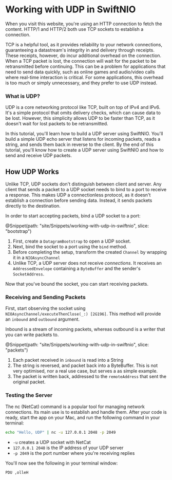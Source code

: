 # Working with UDP in SwiftNIO

When you visit this website, you're using an HTTP connection to fetch the content. HTTP/1 and HTTP/2 both use TCP sockets to establish a connection.

TCP is a helpful tool, as it provides reliability to your network connections, guaranteeing a datastream's integrity in and delivery through receipts. These receipts, however, do incur additional overhead on the connection. When a TCP packet is lost, the connection will wait for the packet to be retransmitted before continuing. This can be a problem for applications that need to send data quickly, such as online games and audio/video calls where real-time interaction is critical. For some applications, this overhead is too much or simply unnecessary, and they prefer to use UDP instead.

### What is UDP?

UDP is a core networking protocol like TCP, built on top of IPv4 and IPv6. It's a simple protocol that omits delivery checks, which can cause data to be lost. However, this simplicity allows UDP to be faster than TCP, as it doesn't wait for lost packets to be retransmitted.

In this tutorial, you'll learn how to build a UDP server using SwiftNIO. You'll build a simple UDP echo server that listens for incoming packets, reads a string, and sends them back in reverse to the client. By the end of this tutorial, you'll know how to create a UDP server using SwiftNIO and how to send and receive UDP packets.

## How UDP Works

Unlike TCP, UDP sockets don't distinguish between client and server. Any client that sends a packet to a UDP socket needs to bind to a port to receive a response. This makes UDP a connectionless protocol, as it doesn't establish a connection before sending data. Instead, it sends packets directly to the destination.

In order to start accepting packets, bind a UDP socket to a port:

@Snippet(path: "site/Snippets/working-with-udp-in-swiftnio", slice: "bootstrap")

1. First, create a ``DatagramBootstrap`` to open a UDP socket.
2. Next, bind the socket to a port using the `bind` method.
3. Before completing the setup, transform the created ``Channel`` by wrapping it in a ``NIOAsyncChannel``
4. Unlike TCP, a UDP server does not receive _connections_. It receives an ``AddressedEnvelope`` containing a ``ByteBuffer`` and the sender's ``SocketAddress``.

Now that you've bound the socket, you can start receiving packets.

### Receiving and Sending Packets

First, start observing the socket using ``NIOAsyncChannel/executeThenClose(_:) [2G196]``. This method will provide an `inbound` and `outbound` argument.

Inbound is a stream of incoming packets, whereas outbound is a writer that you can write packets to.

@Snippet(path: "site/Snippets/working-with-udp-in-swiftnio", slice: "packets")

1. Each packet received in `inbound` is read into a String
2. The string is reversed, and packet back into a ByteBuffer. This is not very optimised, nor a real use case, but serves a as simple example.
3. The packet is written back, addressed to the `remoteAddress` that sent the original packet.

### Testing the Server

The nc (NetCat) command is a popular tool for managing network connections. Its main use is to establish and handle them. After your code is ready, start the app on your Mac, and run the following command in your terminal:

```sh
echo "Hello, UDP" | nc -u 127.0.0.1 2048 -p 2049
```

- `-u` creates a UDP socket with NetCat
- `127.0.0.1 2048` is the IP address of your UDP server
- `-p 2049` is the port number where you're receiving replies

You'll now see the following in your terminal window:

```sh
PDU ,olleH
```